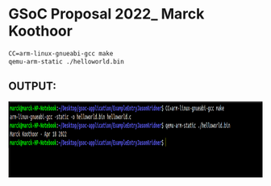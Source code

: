 # GSoC Proposal 2022_ Marck Koothoor

```
CC=arm-linux-gnueabi-gcc make
qemu-arm-static ./helloworld.bin
```
## OUTPUT:

<p align="center">
    <img width="972" height="151" src="Assets/marck.png">
</p>
